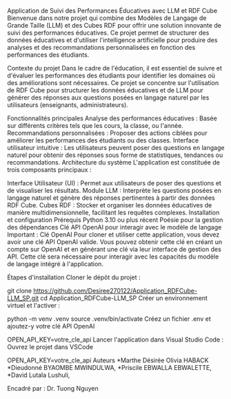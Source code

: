 Application de Suivi des Performances Éducatives avec LLM et RDF Cube
Bienvenue dans notre projet qui combine des Modèles de Langage de Grande Taille (LLM) et des Cubes RDF pour offrir une solution innovante de suivi des performances éducatives. Ce projet permet de structurer des données éducatives et d'utiliser l'intelligence artificielle pour produire des analyses et des recommandations personnalisées en fonction des performances des étudiants.

Contexte du projet
Dans le cadre de l'éducation, il est essentiel de suivre et d'évaluer les performances des étudiants pour identifier les domaines où des améliorations sont nécessaires. Ce projet se concentre sur l'utilisation de RDF Cube pour structurer les données éducatives et de LLM pour générer des réponses aux questions posées en langage naturel par les utilisateurs (enseignants, administrateurs).

Fonctionnalités principales
Analyse des performances éducatives : Basée sur différents critères tels que les cours, la classe, ou l'année.
Recommandations personnalisées : Proposer des actions ciblées pour améliorer les performances des étudiants ou des classes.
Interface utilisateur intuitive : Les utilisateurs peuvent poser des questions en langage naturel pour obtenir des réponses sous forme de statistiques, tendances ou recommandations.
Architecture du système
L'application est constituée de trois composants principaux :

Interface Utilisateur (UI) : Permet aux utilisateurs de poser des questions et de visualiser les résultats.
Module LLM : Interprète les questions posées en langage naturel et génère des réponses pertinentes à partir des données RDF Cube.
Cubes RDF : Stocker et organiser les données éducatives de manière multidimensionnelle, facilitant les requêtes complexes.
Installation et configuration
Prérequis
Python 3.10 ou plus récent
Poésie pour la gestion des dépendances
Clé API OpenAI pour interagir avec le modèle de langage
Important : Clé OpenAI
Pour cloner et utiliser cette application, vous devez avoir une clé API OpenAI valide. Vous pouvez obtenir cette clé en créant un compte sur OpenAI et en générant une clé via leur interface de gestion des API. Cette clé sera nécessaire pour interagir avec les capacités du modèle de langage intégré à l'application.

Étapes d'installation
Cloner le dépôt du projet :

git clone https://github.com/Desiree270122/Application_RDFCube-LLM_SP.git
cd Application_RDFCube-LLM_SP
Créer un environnement virtuel et l'activer :

python -m venv .venv
source .venv/bin/activate
Créez un fichier .env et ajoutez-y votre clé API OpenAI

OPEN_API_KEY=votre_cle_api
Lancer l'application dans Visual Studio Code : Ouvrez le projet dans VSCode

OPEN_API_KEY=votre_cle_api
Auteurs
*Marthe Désirée Olivia HABACK
*Dieudonné BYAOMBE MWINDULWA, 
*Priscile EBWALLA EBWALETTE, 
*David Lutala Lushuli,

Encadré par : Dr. Tuong Nguyen
